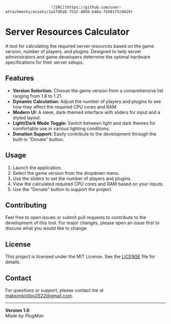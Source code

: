                         ![SRC](https://github.com/user-attachments/assets/1a1fd5ab-7532-4858-b48a-7b581f5c6629)
# Server Resources Calculator

A tool for calculating the required server resources based on the game version, number of players, and plugins. Designed to help server administrators and game developers determine the optimal hardware specifications for their server setups.

## Features

- **Version Selection:** Choose the game version from a comprehensive list ranging from 1.8 to 1.21.
- **Dynamic Calculation:** Adjust the number of players and plugins to see how they affect the required CPU cores and RAM.
- **Modern UI:** A sleek, dark-themed interface with sliders for input and a styled layout.
- **Light/Dark Mode Toggle:** Switch between light and dark themes for comfortable use in various lighting conditions.
- **Donation Support:** Easily contribute to the development through the built-in "Donate" button.


## Usage

1. Launch the application.
2. Select the game version from the dropdown menu.
3. Use the sliders to set the number of players and plugins.
4. View the calculated required CPU cores and RAM based on your inputs.
5. Use the "Donate" button to support the project.

## Contributing

Feel free to open issues or submit pull requests to contribute to the development of this tool. For major changes, please open an issue first to discuss what you would like to change.

## License

This project is licensed under the MIT License. See the [LICENSE](https://github.com/PlugManYT/SRCalc/blob/main/LICENSE) file for details.

## Contact

For questions or support, please contact me at [maksimkirillov2522@gmail.com](mailto:maksimkirillov2522@gmail.com).

---

**Version 1.0**  
*Made by PlugMan*
